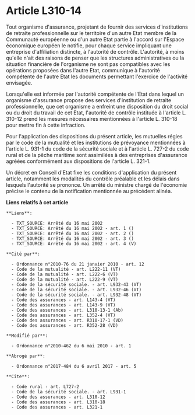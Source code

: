 # Article L310-14

Tout organisme d'assurance, projetant de fournir des services d'institutions de retraite professionnelle sur le territoire
d'un autre Etat membre de la Communauté européenne ou d'un autre Etat partie à l'accord sur l'Espace économique européen le
notifie, pour chaque service impliquant une entreprise d'affiliation distincte, à l'autorité de contrôle. L'autorité, à moins
qu'elle n'ait des raisons de penser que les structures administratives ou la situation financière de l'organisme ne sont pas
compatibles avec les opérations proposées dans l'autre Etat, communique à l'autorité compétente de l'autre Etat les documents
permettant l'exercice de l'activité envisagée. 

Lorsqu'elle est informée par l'autorité compétente de l'Etat dans lequel un organisme d'assurance propose des services
d'institution de retraite professionnelle, que cet organisme a enfreint une disposition du droit social ou du droit du
travail de cet Etat, l'autorité de contrôle instituée à l'article L. 310-12 prend les mesures nécessaires mentionnées à
l'article L. 310-18 pour mettre fin à cette infraction. 

Pour l'application des dispositions du présent article, les mutuelles régies par le code de la mutualité et les institutions
de prévoyance mentionnées à l'article L. 931-1 du code de la sécurité sociale et à l'article L. 727-2 du code rural et de la
pêche maritime sont assimilées à des entreprises d'assurance agréées conformément aux dispositions de l'article L. 321-1. 

Un décret en Conseil d'Etat fixe les conditions d'application du présent article, notamment les modalités du contrôle
préalable et les délais dans lesquels l'autorité se prononce. Un arrêté du ministre chargé de l'économie précise le contenu
de la notification mentionnée au précédent alinéa.

**Liens relatifs à cet article**

	**Liens**:

	  - TXT_SOURCE: Arrêté du 16 mai 2002
	  - TXT_SOURCE: Arrêté du 16 mai 2002 - art. 1 ()
	  - TXT_SOURCE: Arrêté du 16 mai 2002 - art. 2 ()
	  - TXT_SOURCE: Arrêté du 16 mai 2002 - art. 3 ()
	  - TXT_SOURCE: Arrêté du 16 mai 2002 - art. 4 (V)

	**Cité par**:

	  - Ordonnance n°2010-76 du 21 janvier 2010 - art. 12
	  - Code de la mutualité - art. L222-11 (VT)
	  - Code de la mutualité - art. L222-6 (VT)
	  - Code de la mutualité - art. L222-9 (VT)
	  - Code de la sécurité sociale. - art. L932-43 (VT)
	  - Code de la sécurité sociale. - art. L932-46 (VT)
	  - Code de la sécurité sociale. - art. L932-48 (VT)
	  - Code des assurances - art. L143-4 (VT)
	  - Code des assurances - art. L143-9 (VT)
	  - Code des assurances - art. L310-13-1 (Ab)
	  - Code des assurances - art. L352-4 (VT)
	  - Code des assurances - art. R310-17-1 (VD)
	  - Code des assurances - art. R352-28 (VD)

	**Modifié par**:

	  - Ordonnance n°2010-462 du 6 mai 2010 - art. 1

	**Abrogé par**:

	  - Ordonnance n°2017-484 du 6 avril 2017 - art. 5

	**Cite**:

	  - Code rural - art. L727-2
	  - Code de la sécurité sociale. - art. L931-1
	  - Code des assurances - art. L310-12
	  - Code des assurances - art. L310-18
	  - Code des assurances - art. L321-1
